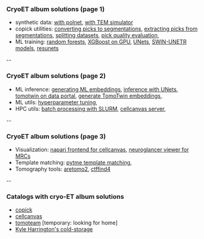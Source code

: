 ### CryoET album solutions (page 1)

- synthetic data: [with
polnet](https://album.cellcanvas.org/polnet/generate-tomogram/0.1.21),
[with TEM
simulator](https://cold-storage.kyleharrington.com/MPI-Dortmund/tem-simulator-script-pipe/0.0.3)
- copick utilities: [converting picks to
segmentations](https://album.cellcanvas.org/copick/paint-from-picks/0.2.3), [extracting picks from
segmentations](https://album.cellcanvas.org/copick/picks-from-segmentation/0.0.22), [splitting
datasets](https://album.cellcanvas.org/copick/split-dataset/0.0.10),
[pick quality
evaluation](https://album.cellcanvas.org/copick/compare-picks/0.0.38), 
- ML training: [random
  forests](https://album.cellcanvas.org/cellcanvas/train-model/0.1.8), [XGBoost on
GPU](https://album.cellcanvas.org/cellcanvas/train-model-xgboost/0.0.10), [UNets](https://album.cellcanvas.org/kephale/train-unet-copick/0.0.34),
[SWIN-UNETR
models](https://album.cellcanvas.org/kephale/train-swin-unetr-copick/0.0.12),
[resunets](https://album.cellcanvas.org/kephale/train-resunet-copick/0.0.14)

--

### CryoET album solutions (page 2)

- ML inference: [generating ML
  embeddings](https://album.cellcanvas.org/cellcanvas/generate-pixel-embedding/0.1.8), [inference with
UNets](https://album.cellcanvas.org/kephale/predict-unet-copick/0.0.8), [tomotwin on data
portal](https://cold-storage.kyleharrington.com/tomotwin/czii-cryoet-demo/0.0.2),
[generate TomoTwin embeddings](https://cold-storage.kyleharrington.com/tomotwin/generate-embedding-zarr/0.0.15),
- ML utils: [hyperparameter
  tuning](https://album.cellcanvas.org/cellcanvas/optimize-random-forest/0.0.13),
- HPC utils: [batch processing with
SLURM](https://album.cellcanvas.org/copick/submit-album-job-array/0.0.13), [cellcanvas
server](https://album.cellcanvas.org/cellcanvas/server/0.0.12),

--

### CryoET album solutions (page 3)

- Visualization: [napari frontend for
cellcanvas](https://album.cellcanvas.org/cellcanvas/napari-cellcanvas/0.0.5), [neuroglancer viewer for
MRCs](https://cold-storage.kyleharrington.com/neuroglancer/view-mrc/0.0.6)
- Template matching: [pytme template
matching](https://cold-storage.kyleharrington.com/pytme/preprocess/0.0.2),
- Tomography tools: [aretomo2](https://cold-storage.kyleharrington.com/czimaginginstitute/aretomo2/0.0.1),
[ctffind4](https://cold-storage.kyleharrington.com/grigoriefflab/ctffind4/0.0.1)


--

### Catalogs with cryo-ET album solutions

- [copick](https://copick.github.io/copick-catalog/catalog)
- [cellcanvas](https://album.cellcanvas.org/)
- [tomoteam](https://kephale.github.io/tomoteam-catalog/) [temporary:
  looking for home]
- [Kyle Harrington's cold-storage](https://cold-storage.kyleharrington.com)

